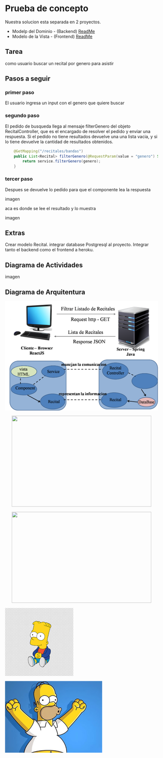 # Prueba de concepto

Nuestra solucion esta separada en 2 proyectos.
+ Modelp del Dominio - (Backend)  [ReadMe](https://github.com/fuser1988/circuitoDelUnder-Backend/blob/master/README.md)
+ Modelo de la Vista - (Frontend) [ReadMe](https://github.com/fuser1988/circuitoDelUnder-Frontend/blob/master/README.md)

## Tarea

como usuario buscar un recital por genero para asistir

## Pasos a seguir

### primer paso 

El usuario ingresa un input con el genero que quiere buscar

### segundo paso

El pedido de busqueda llega al mensaje filterGenero del objeto RecitalController, que es el encargado de resolver el pedido y enviar una respuesta. Si el pedido no tiene resultados devuelve una una lista vacia, y si lo tiene devuelve la cantidad de resultados obtenidos.

````java
	@GetMapping("/recitales/bandas")
	public List<Recital> filterGenero(@RequestParam(value = "genero") String genero) {
		return service.filterGenero(genero);
	}
````

### tercer paso

Despues se devuelve lo pedido para que el componente lea la respuesta

imagen

aca es donde se lee el resultado y lo muestra 

imagen

## Extras

 Crear modelo Recital. integrar database Postgresql al proyecto. Integrar tanto el backend como el frontend a heroku.

## Diagrama de Actividades

imagen

## Diagrama de Arquitentura

![imagen](diagrama-de-arquitectura.png)

<p align="center">
  <img width="460" height="300" src="https://github.com/cristianespindola/ejemplo2/tree/master/pruebaDeConcepto/descarga.PNG">
</p>

<p align="center">
  <img width="460" height="300" src="https://github.com/cristianespindola/ejemplo2/tree/master/pruebaDeConcepto/imagen.JPG">
</p>

![your_image_name](descarga.png)

![alt text](imagen.jpg)